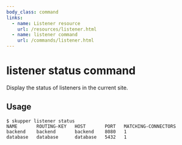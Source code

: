 ```yaml
---
body_class: command
links:
  - name: Listener resource
    url: /resources/listener.html
  - name: listener command
    url: /commands/listener.html
---
```


# listener status command

<section>

Display the status of listeners in the current site.

</section>

<section>

## Usage

~~~ shell
$ skupper listener status
NAME       ROUTING-KEY   HOST       PORT   MATCHING-CONNECTORS
backend    backend       backend    8080   1
database   database      database   5432   1
~~~

</section>
